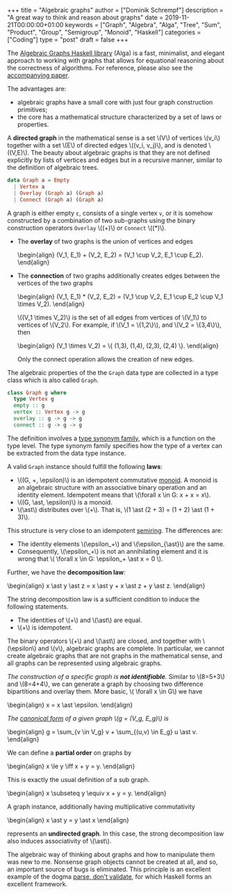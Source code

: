 +++
title = "Algebraic graphs"
author = ["Dominik Schrempf"]
description = "A great way to think and reason about graphs"
date = 2019-11-21T00:00:00+01:00
keywords = ["Graph", "Algebra", "Alga", "Tree", "Sum", "Product", "Group", "Semigroup", "Monoid", "Haskell"]
categories = ["Coding"]
type = "post"
draft = false
+++

The [Algebraic Graphs Haskell library](https://hackage.haskell.org/package/algebraic-graphs) (Alga) is a fast, minimalist, and elegant
approach to working with graphs that allows for equational reasoning about the
correctness of algorithms. For reference, please also see the [accompanying
paper](https://github.com/snowleopard/alga-paper).

The advantages are:

-   algebraic graphs have a small core with just four graph construction primitives;
-   the core has a mathematical structure characterized by a set of laws or
    properties.

A **directed graph** in the mathematical sense is a set \\(V\\) of vertices \\(v\_i\\)
together with a set \\(E\\) of directed edges \\((v\_i, v\_j)\\), and is denoted
\\((V,E)\\). The beauty about algebraic graphs is that they are not defined
explicitly by lists of vertices and edges but in a recursive manner, similar to
the definition of algebraic trees.

```haskell
data Graph a = Empty
  | Vertex a
  | Overlay (Graph a) (Graph a)
  | Connect (Graph a) (Graph a)
```

A graph is either empty `ε`, consists of a single vertex `v`, or it is somehow
constructed by a combination of two sub-graphs using the binary construction
operators `Overlay` \\((+)\\) or `Connect` \\((\*)\\).

-   The **overlay** of two graphs is the union of vertices and edges

    \begin{align}
      (V\_1, E\_1) + (V\_2, E\_2) = (V\_1 \cup V\_2, E\_1 \cup E\_2).
    \end{align}
-   The **connection** of two graphs additionally creates edges between the vertices
    of the two graphs

    \begin{align}
      (V\_1, E\_1) \* (V\_2, E\_2) = (V\_1 \cup V\_2, E\_1 \cup E\_2 \cup V\_1 \times V\_2).
    \end{align}

    \\((V\_1 \times V\_2)\\) is the set of all edges from vertices of \\(V\_1\\) to
    vertices of \\(V\_2\\). For example, if \\(V\_1 = \\{1,2\\}\\), and \\(V\_2 = \\{3,4\\}\\),
    then

    \begin{align}
      (V\_1 \times V\_2) = \\{ (1,3), (1,4), (2,3), (2,4) \\}.
    \end{align}

    Only the connect operation allows the creation of new edges.

The algebraic properties of the the `Graph` data type are collected in a type
class which is also called `Graph`.

```haskell
class Graph g where
  type Vertex g
  empty :: g
  vertex :: Vertex g -> g
  overlay :: g -> g -> g
  connect :: g -> g -> g
```

The definition involves a [type synonym family](https://wiki.haskell.org/GHC/Type%5Ffamilies), which is a function on the type
level. The type synonym family specifies how the type of a vertex can be
extracted from the data type instance.

A valid `Graph` instance should fulfill the following **laws**:

-   \\((G, +, \epsilon)\\) is an idempotent commutative [monoid](https://en.wikipedia.org/wiki/Monoid). A monoid is an
    algebraic structure with an associative binary operation and an identity
    element. Idempotent means that \\(\forall x \in G: x + x = x\\).
-   \\((G, \ast, \epsilon)\\) is a monoid.
-   \\(\ast\\) distributes over \\(+\\). That is, \\(1 \ast (2 + 3) = (1 + 2) \ast (1 +
      3)\\).

This structure is very close to an idempotent [semiring](https://en.wikipedia.org/wiki/Semiring). The differences are:

-   The identity elements \\(\epsilon\_+\\) and \\(\epsilon\_{\ast}\\) are the same.
-   Consequently, \\(\epsilon\_+\\) is not an annihilating element and it is wrong
    that \\( \forall x \in G: \epsilon\_+ \ast x = 0 \\).

Further, we have the **decomposition law**:

\begin{align}
  x \ast y \ast z = x \ast y + x \ast z + y \ast z.
\end{align}

The string decomposition law is a sufficient condition to induce the following
statements.

-   The identities of \\(+\\) and \\(\ast\\) are equal.
-   \\(+\\) is idempotent.

The binary operators \\(+\\) and \\(\ast\\) are closed, and together with
\\(\epsilon\\) and \\(v\\), algebraic graphs are complete. In particular, we cannot
create algebraic graphs that are not graphs in the mathematical sense, and all
graphs can be represented using algebraic graphs.

_The construction of a specific graph is **not identifiable**._ Similar to \\(8=5+3\\)
and \\(8=4+4\\), we can generate a graph by choosing two difference bipartitions
and overlay them. More basic, \\( \forall x \in G\\) we have

\begin{align}
  x = x \ast \epsilon.
\end{align}

_The [canonical form](https://en.wikipedia.org/wiki/Canonical%5Fform) of a given graph \\(g = (V\_g, E\_g)\\) is_

\begin{align}
  g = \sum\_{v \in V\_g} v + \sum\_{(u,v) \in E\_g} u \ast v.
\end{align}

We can define a **partial order** on graphs by

\begin{align}
  x \le y \iff x + y = y.
\end{align}

This is exactly the usual definition of a sub graph.

\begin{align}
  x \subseteq y \equiv x + y = y.
\end{align}

A graph instance, additionally having multiplicative commutativity

\begin{align}
  x \ast y = y \ast x
\end{align}

represents an **undirected graph**. In this case, the strong decomposition law
also induces associativity of \\(\ast\\).

The algebraic way of thinking about graphs and how to manipulate them was new to
me. Nonsense graph objects cannot be created at all, and so, an important source
of bugs is eliminated. This principle is an excellent example of the dogma
[parse, don't validate](https://lexi-lambda.github.io/blog/2019/11/05/parse-don-t-validate/), for which Haskell forms an excellent framework.
